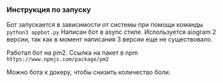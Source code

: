 ### Инструкция по запуску 

Бот запускается в зависимости от системы при помощи команды `python3 appbot.py` 
Написан бот в async стиле. 
Используется aiogram 2 версии, так как в момент написания 3 версии еще не существовало.

Работал бот на pm2. 
Ссылка на пакет в npm `https://www.npmjs.com/package/pm2`

Можно бота к докеру, чтобы снизить количество боли. 